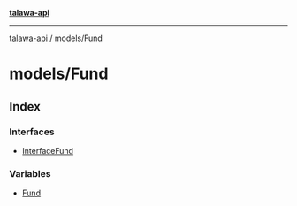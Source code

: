 [**talawa-api**](../../README.md)

***

[talawa-api](../../modules.md) / models/Fund

# models/Fund

## Index

### Interfaces

- [InterfaceFund](interfaces/InterfaceFund.md)

### Variables

- [Fund](variables/Fund.md)
